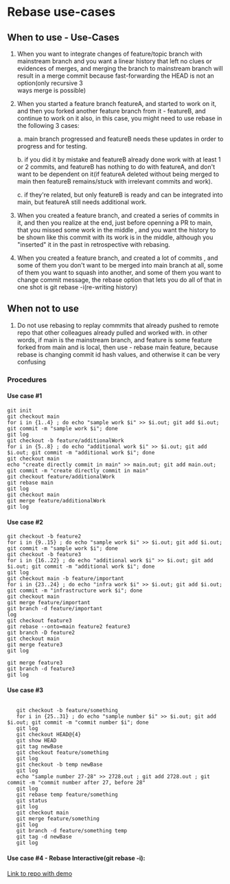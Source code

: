# Rebase use-cases 

## When to use - Use-Cases
1. When you want to integrate changes of feature/topic branch with mainstream branch and you want a linear history that left no clues or evidences of 
   merges, and merging the branch to mainstream branch will result in a merge commit because fast-forwarding the HEAD is not an option(only recursive 3  
   ways merge is possible)
   
2. When you started a feature branch featureA, and started to work on it, and then you forked another feature branch from it - featureB, and continue to work on it also, in this case, you might need to use rebase in the following 3 cases:

      a. main branch progressed and featureB needs these updates in order to progress and for testing.   
     
      b. if you did it by mistake and featureB already done work with at least 1 or 2 commits, and featureB has nothing to do with featureA, and 
         don't want to be dependent on it(if featureA deleted without being merged to main then featureB remains/stuck with irrelevant commits and work).
         
      c. if they're related, but only featureB is ready and can be integrated into main, but featureA still needs additional work.
   
      
3. When you created a feature branch, and created a series of commits in it, and then you realize at the end, just before openning a PR to main, that you missed some work in the middle , and you want the history to be shown like this commit with its work is in the middle, although you "inserted" it in the past in retrospective with rebasing.

4. When you created a feature branch, and created a lot of commits , and some of them you don't want to be merged into main branch at all, some of them you want to squash into another, and some of them you want to change commit message, the rebase option that lets you do all of that in one shot is git rebase -i(re-writing history)

## When not to use

 1. Do not use rebasing to replay commmits that already pushed to remote repo that other colleagues already pulled and worked with.
    in other words, if main is the mainstream branch, and feature is some feature forked from main and is local, then use - rebase main feature, because rebase is changing commit id hash values, and otherwise it can be very confusing


### Procedures
#### Use case #1
```shell
git init 
git checkout main
for i in {1..4} ; do echo "sample work $i" >> $i.out; git add $i.out; git commit -m "sample work $i"; done
git log
git checkout -b feature/additionalWork
for i in {5..8} ; do echo "additional work $i" >> $i.out; git add $i.out; git commit -m "additional work $i"; done
git checkout main
echo "create directly commit in main" >> main.out; git add main.out; git commit -m "create directly commit in main"
git checkout feature/additionalWork 
git rebase main
git log
git checkout main
git merge feature/additionalWork
git log
```

#### Use case #2
```shell
git checkout -b feature2
for i in {9..15} ; do echo "sample work $i" >> $i.out; git add $i.out; git commit -m "sample work $i"; done
git checkout -b feature3
for i in {16..22} ; do echo "additional work $i" >> $i.out; git add $i.out; git commit -m "additional work $i"; done
git log
git checkout main -b feature/important
for i in {23..24} ; do echo "infra work $i" >> $i.out; git add $i.out; git commit -m "infrastructure work $i"; done
git checkout main
git merge feature/important
git branch -d feature/important
log
git checkout feature3
git rebase --onto=main feature2 feature3
git branch -D feature2
git checkout main
git merge feature3
git log

git merge feature3
git branch -d feature3
git log
```

#### Use case #3
```shell
   
   git checkout -b feature/something
   for i in {25..31} ; do echo "sample number $i" >> $i.out; git add $i.out; git commit -m "commit number $i"; done
   git log
   git checkout HEAD@{4}
   git show HEAD
   git tag newBase
   git checkout feature/something
   git log
   git checkout -b temp newBase
   git log
   echo "sample number 27-28" >> 2728.out ; git add 2728.out ; git commit -m "commit number after 27, before 28"
   git log
   git rebase temp feature/something
   git status
   git log
   git checkout main
   git merge feature/something
   git log
   git branch -d feature/something temp
   git tag -d newBase
   git log

```

#### Use case #4 - Rebase Interactive(git rebase -i):
[Link to repo with demo](https://github.com/zvigrinberg/git-interactive-rebase-demo/)





